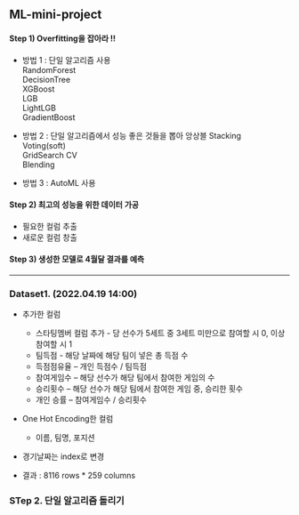 ## ML-mini-project

#### Step 1) Overfitting을 잡아라 !!

* 방법 1 : 단일 알고리즘 사용    
  RandomForest      
  DecisionTree   
  XGBoost    
  LGB    
  LightLGB     
  GradientBoost   
   
  
* 방법 2 : 단일 알고리즘에서 성능 좋은 것들을 뽑아 앙상블
  Stacking      
  Voting(soft)   
  GridSearch CV     
  Blending     
  
* 방법 3 : AutoML 사용


#### Step 2) 최고의 성능을 위한 데이터 가공
* 필요한 컬럼 추출
* 새로운 컬럼 창출


#### Step 3) 생성한 모델로 4월달 결과를 예측
----------------------------------------

### Dataset1.  (2022.04.19 14:00)
* 추가한 컬럼
  + 스타팅멤버 컬럼 추가 - 당 선수가 5세트 중 3세트 미만으로 참여할 시 0, 이상 참여할 시 1
  + 팀득점 - 해당 날짜에 해당 팀이 넣은 총 득점 수
  + 득점점유율 – 개인 득점수 / 팀득점
  + 참여게임수 – 해당 선수가 해당 팀에서 참여한 게임의 수
  + 승리횟수 – 해당 선수가 해당 팀에서 참여한 게임 중, 승리한 횟수
  + 개인 승률 – 참여게임수 / 승리횟수

* One Hot Encoding한 컬럼
  + 이름, 팀명, 포지션

* 경기날짜는 index로 변경
* 결과 : 8116 rows * 259 columns

### STep 2. 단일 알고리즘 돌리기
